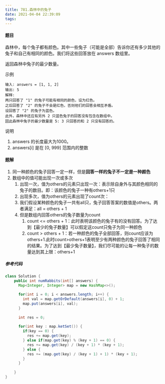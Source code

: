 ```yaml
---
title: 781.森林中的兔子
date: 2021-04-04 22:39:09
tags:
---
```


#### 题目
森林中，每个兔子都有颜色。其中一些兔子（可能是全部）告诉你还有多少其他的兔子和自己有相同的颜色。我们将这些回答放在 answers 数组里。

返回森林中兔子的最少数量。
<!--more-->

示例
```
输入: answers = [1, 1, 2]
输出: 5
解释:
两只回答了 "1" 的兔子可能有相同的颜色，设为红色。
之后回答了 "2" 的兔子不会是红色，否则他们的回答会相互矛盾。
设回答了 "2" 的兔子为蓝色。
此外，森林中还应有另外 2 只蓝色兔子的回答没有包含在数组中。
因此森林中兔子的最少数量是 5: 3 只回答的和 2 只没有回答的。
```

说明
1. answers 的长度最大为1000。
2. answers[i] 是在 [0, 999] 范围内的整数

#### 题解
1. 同一种颜色的兔子回答一定一样，但是**回答一样的兔子不一定是一种颜色**
2. 数组中的值可能出现一次或多次
    1. 出现一次，值为others的元素只出现一次：表示除自身外与其颜色相同的兔子的数目。即：该颜色的兔子一种有others+1只
    2. 出现多次，值为others的元素出现了count次：
    3. 我们假设某种颜色的兔子一共有all只，兔子回答答案的数值是others。两者满足：all = others + 1
    4. 但是数组内回答others的兔子数量为count
        1. count <= others + 1：此时表明该颜色的兔子有的没有回答。为了达到【最少的兔子数量】可以假定这count只兔子为同一种颜色
        2. count > others + 1：若一种颜色的兔子全部回答，则count应该为others+1.此时count>others+1表明至少有两种颜色的兔子回答了相同的结果。为了达到【最少兔子数量】，我们尽可能的让每一种兔子的数量达到其上限：others+1


##### 参考代码
```java
class Solution {
    public int numRabbits(int[] answers) {
      Map<Integer, Integer> map = new HashMap<>();
      
      for(int i = 0; i < answers.length; i++) {
        int val = map.getOrDefault(answers[i], 0) + 1;
        map.put(answers[i], val);
      }
      
      int res = 0;
      
      for(int key : map.ketSet()) {
        if(key == 0) {
          res += map.get(key);
        } else if(map.get(key) % (key + 1) == 0) {
          res += map.get(key) / (key + 1) * (key + 1);
        } else {
          res += (map.get(key) / (key + 1) + 1) * (key + 1);
        }
      }
      
    }
}
```
